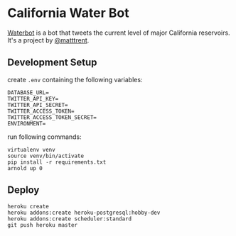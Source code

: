 # California Water Bot

[Waterbot][] is a bot that tweets the current level of major California reservoirs.  It's a project by [@matttrent][matttrent].

[waterbot]:     https://twitter.com/waterbotca
[matttrent]:    https://matttrent.com

## Development Setup

create `.env` containing the following variables:

    DATABASE_URL=
    TWITTER_API_KEY=
    TWITTER_API_SECRET=
    TWITTER_ACCESS_TOKEN=
    TWITTER_ACCESS_TOKEN_SECRET=
    ENVIRONMENT=

run following commands:

    virtualenv venv
    source venv/bin/activate
    pip install -r requirements.txt
    arnold up 0

## Deploy

    heroku create
    heroku addons:create heroku-postgresql:hobby-dev
    heroku addons:create scheduler:standard
    git push heroku master

